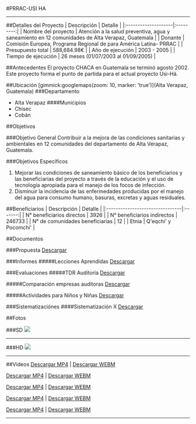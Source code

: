 #PRRAC-USI HA
- - - - - - - - - - - - - - - - - - - - - - - - - - - - - - - - - - -

##Detalles del Proyecto
| Descripción         | Detalle   |
|:--------------------|:---------:|
| Nombre del proyecto | Atención a la salud preventiva, agua y saneamiento en 12 comunidades de Alta Verapaz, Guatemala  |
| Donante             | Comisión Europea, Programa Regional de para América Latina- PRRAC |
| Presupuesto total   | 588,684.98€ |
| Año de ejecución    | 2003 - 2005 |
| Tiempo de ejecución | 26 meses (01/07/2003 al 01/09/2005) |


##Antecedentes
El proyecto CHACA en Guatemala se terminó agosto 2002. Este proyecto forma el punto de partida para el actual proyecto Usi-Há.

##Ubicación
[gimmick:googlemaps(zoom: 10, marker: 'true')](Alta Verapaz, Guatemala)
###Departamento
* Alta Verapaz
####Municipios
* Chisec
* Cobán


##Objetivos

###Objetivo General
Contribuir a la mejora de las condiciones sanitarias y ambientales en 12 comunidades del departamento de Alta Verapaz, Guatemala.

###Objetivos Específicos
1. Mejorar las condiciones de saneamiento básico de los beneficiarios y las beneficiarias del proyecto a través de la educación y el uso de tecnología apropiada para el manejo de los focos de infección.
2. Disminuir la incidencia de las enfermedades producidas por el manejo del agua para consumo humano, basuras, excretas y aguas residuales.

##Beneficiarios
| Descripción                     | Detalle |
|:--------------------------------|:-------:|
| N° beneficiarios directos       | 3926 |
| N° beneficiarios indirectos     | 246733 |
| N° de comunidades beneficiarias | 12	|
| Etnia                           | Q'eqchi' y Pocomchi' |


##Documentos

###Propuesta
<a class="media {}" href="p03-usiha/1-propuesta/proyecto_usi_ha.pdf"></a>
<a class="descarga-pdf" href="p03-usiha/1-propuesta/proyecto_usi_ha.pdf">Descargar</a>

###Informes
#####Lecciones Aprendidas
<a class="media {}" href="p03-usiha/2-informes/informe_lecciones_aprendidas_proyecto_usi_ha.pdf"></a>
<a class="descarga-pdf" href="p03-usiha/2-informes/informe_lecciones_aprendidas_proyecto_usi_ha.pdf">Descargar</a>

###Evaluaciones
#####TDR Auditoría
<a class="media {}" href="p03-usiha/3-evaluaciones/tdr_auditoria.pdf"></a>
<a class="descarga-pdf" href="p03-usiha/3-evaluaciones/tdr_auditoria.pdf">Descargar</a>

#####Comparación empresas auditoras
<a class="media {}" href="p03-usiha/3-evaluaciones/comparacion_empresas_auditoras.pdf"></a>
<a class="descarga-pdf" href="p03-usiha/3-evaluaciones/comparacion_empresas_auditoras.pdf">Descargar</a>

#####Actividades para Niños y Niñas
<a class="media {}" href="p03-usiha/3-evaluaciones/evalaucion_actividades_ninos-as.pdf"></a>
<a class="descarga-pdf" href="p03-usiha/3-evaluaciones/evalaucion_actividades_ninos-as.pdf">Descargar</a>

###Sistematizaciónes
####Sistematización X
<a class="media {}" href="docs/doc-2.pdf"></a>
<a class="descarga-pdf" href="../docs/doc-2.pdf">Descargar</a>

##Fotos

###SD
![](http://lorempixel.com/800/600)

- - -

###HD
![](http://lorempixel.com/1600/1200)

- - -

##Videos
[](http://www.youtube.com/watch?v=qpb5VbV0z3U)
[Descargar MP4](p03-usiha/7-videos/usi-ha_14.mp4 "Video 14 Proyecto Usi Ha'") | [Descargar WEBM](p03-usiha/7-videos/usi-ha_14.webm "Video 14 Proyecto Usi Ha'")

[](http://www.youtube.com/watch?v=lv2QOLFEm6c)
[Descargar MP4](p03-usiha/7-videos/usi-ha_15.mp4 "Video 15 Proyecto Usi Ha'") | [Descargar WEBM](p03-usiha/7-videos/usi-ha_15.webm "Video 15 Proyecto Usi Ha'")

[](http://www.youtube.com/watch?v=va07IMdsfvM)
[Descargar MP4](p03-usiha/7-videos/usi-ha_17.mp4 "Video 17 Proyecto Usi Ha'") | [Descargar WEBM](p03-usiha/7-videos/usi-ha_17.webm "Video 17 Proyecto Usi Ha'")

[](http://www.youtube.com/watch?v=vLkLNNVgZW0)
[Descargar MP4](p03-usiha/7-videos/usi-ha_18.mp4 "Video 18 Proyecto Usi Ha'") | [Descargar WEBM](p03-usiha/7-videos/usi-ha_18.webm "Video 18 Proyecto Usi Ha'")

[](http://www.youtube.com/watch?v=VxtQk8zAB-A)
[Descargar MP4](p03-usiha/7-videos/usi-ha_19.mp4 "Video 19 Proyecto Usi Ha'") | [Descargar WEBM](p03-usiha/7-videos/usi-ha_19.webm "Video 19 Proyecto Usi Ha'")

- - - - - - - - - - - - - - - - - - - - - - - - - - - - - - - - - - -

<script type="text/javascript">$('.media').media();</script>